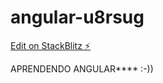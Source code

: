 # angular-u8rsug

[Edit on StackBlitz ⚡️](https://stackblitz.com/edit/angular-u8rsug)

APRENDENDO ANGULAR**** :-))